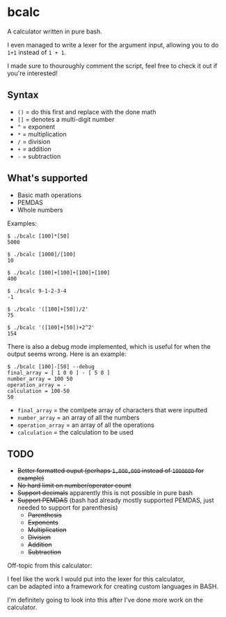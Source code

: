 # bcalc

A calculator written in pure bash.

I even managed to write a lexer for the argument input, allowing you to do `1+1` instead of `1 + 1`.

I made sure to thouroughly comment the script, feel free to check it out if you're interested!

## Syntax

- `()` = do this first and replace with the done math
- `[]` = denotes a multi-digit number
- `^`  = exponent
- `*`  = multiplication
- `/`  = division
- `+`  = addition
- `-`  = subtraction

## What's supported

- Basic math operations
- PEMDAS
- Whole numbers

Examples:

```
$ ./bcalc [100]*[50]
5000

$ ./bcalc [1000]/[100]
10

$ ./bcalc [100]+[100]+[100]+[100]
400

$ ./bcalc 9-1-2-3-4
-1

$ ./bcalc '([100]+[50])/2'
75

$ ./bcalc '([100]+[50])+2^2'
154
```

There is also a debug mode implemented, which is useful for when the output seems wrong.
Here is an example:

```
$ ./bcalc [100]-[50] --debug
final_array = [ 1 0 0 ] - [ 5 0 ]
number_array = 100 50
operation_array = -
calculation = 100-50
50
```

- `final_array` = the comlpete array of characters that were inputted
- `number_array` = an array of all the numbers
- `operation_array` = an array of all the operations
- `calculation` = the calculation to be used

## TODO

- ~~Better formatted ouput (perhaps `1,000,000` instead of `1000000` for example)~~
- ~~No hard limit on number/operator count~~
- ~~Support decimals~~ apparently this is not possible in pure bash
- ~~Support PEMDAS~~ (bash had already mostly supported PEMDAS, just needed to support for parenthesis)
  + ~~Parenthesis~~
  + ~~Exponents~~
  + ~~Multiplication~~
  + ~~Division~~
  + ~~Addition~~
  + ~~Subtraction~~

Off-topic from this calculator:

I feel like the work I would put into the lexer for this calculator,<br>
can be adapted into a framework for creating custom languages in BASH.

I'm definitely going to look into this after I've done more work on the calculator.
